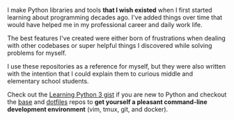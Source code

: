 I make Python libraries and tools **that I wish existed** when I first started
learning about programming decades ago. I've added things over time that would
have helped me in my professional career and daily work life.

The best features I've created were either born of frustrations when dealing
with other codebases or super helpful things I discovered while solving problems
for myself.

I use these repositories as a reference for myself, but they were also written
with the intention that I could explain them to curious middle and elementary
school students.

Check out the [Learning Python 3
gist](https://gist.github.com/kenjyco/69eeb503125035f21a9d) if you are new to
Python and checkout the [base](https://github.com/kenjyco/base) and
[dotfiles](https://github.com/kenjyco/dotfiles) repos to **get yourself a pleasant
command-line development environment** (vim, tmux, git, and docker).
